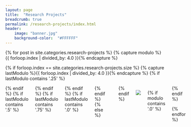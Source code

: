 ```yaml
---
layout: page
title:  "Research Projects"
breadcrumb: true
permalink: /research-projects/index.html
header:
    image: "banner.jpg"
    background-color:  "#FFFFFF"
---
```


<div class="row t30">
 {% for post in site.categories.research-projects %}
  {% capture modulo %}{{ forloop.index | divided_by: 4.0 }}{% endcapture %}

  {% if forloop.index == site.categories.research-projects.size %}
   {% capture lastModulo %}{{ forloop.index | divided_by: 4.0 }}{% endcapture %}
   {% if lastModulo contains '.25' %}
    <div class="small-12 columns">
   {% endif %}
   {% if lastModulo contains '.5' %}
    <div class="small-9 columns">
   {% endif %}
   {% if lastModulo contains '.75' %}
    <div class="small-6 columns">
   {% endif %}
   {% if lastModulo contains '.0' %}
    <div class="small-3 columns">
   {% endif %}
  {% else %} 
   <div class="small-3 columns">
  {% endif %}

   <a href="{{site.baseurl}}{{ post.permalink }}"><img src="{{site.baseurl}}/images/{{ post.preview }}" /></a>

  </div>

  {% if modulo contains '.0' %}
   </div>
   <div class="row t30">
  {% endif %}

 {% endfor %}
</div>

